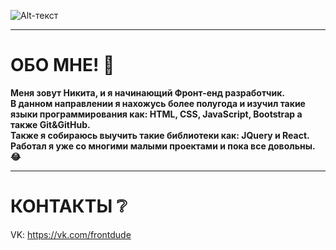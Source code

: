  ![Alt-текст](https://sun9-16.userapi.com/impg/DACufibDnGtgAsogNyXZ79_TZkBLC2JqV3Df8g/lGMNluFzjUs.jpg?size=1590x401&quality=96&sign=cff6d2321f413fe24a59e24832bbb9d9&type=album "WB")
___
# ОБО МНЕ! :speech_balloon:
**Меня зовут Никита, и я начинающий Фронт-енд разработчик. <br/>
В данном направлении я нахожусь более полугода и изучил такие языки программирования как: HTML, CSS, JavaScript, Bootstrap а также Git&GitHub.  <br/>
Также я собираюсь выучить такие библиотеки как: JQuery и React. <br/>
Работал я уже со многими малыми проектами и пока все довольны. :joy:**
___
# КОНТАКТЫ :grey_question:
VK: https://vk.com/frontdude  <br/>
